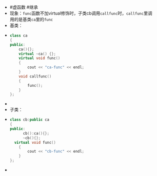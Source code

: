 - #虚函数 #继承
- 现象：`func`函数不加virtual修饰时，子类cb调用`callfunc`时，`callfunc`里调用的是基类`ca`里的`func`
- 基类：
-
  ```c++
  class ca
  {
  public:
      ca(){};
      virtual ~ca() {};
      virtual void func()
      {
          cout << "ca-func" << endl;
      }
      void callfunc()
      {
          func();
      }
  };
  ```
-
- 子类：
-
  ```c++
  class cb:public ca
  {
  public:
    	cb():ca(){};
    	~cb(){}; 
  	virtual void func()
      {
          cout << "cb-func" << endl;
      }
  };
  ```
-